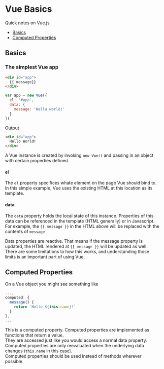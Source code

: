 # Vue Basics
Quick notes on Vue.js

  * [Basics](#basics)
  * [Computed Properties](#computed-properties)

## Basics

### The simplest Vue app

```html
<div id="app">
  {{ message}}
</div>
```
```js
var app = new Vue({
  el: '#app',
  data: {
    message: 'Hello world!'
  }
})
```
Output
```html
<div id="app">
  Hello World!
</div>
```
A Vue instance is created by invoking `new Vue()` and passing in an object with certain properties defined.
#### el
The `el` property specifices whate element on the page Vue should bind to. In this simple example, Vue uses the existing HTML at this location as its template.
#### data
The `data` property holds the local state of this instance. Properties of this data can be referenced in the template (HTML generally) or in Javascript. For example, the `{{ message }}` in the HTML above will be replaced with the contents of `message`

Data properties are reactive. That means if the message property is updated, the HTML rendered at `{{ message }}` will be updated as well.  
There are some limitations to how this works, and understanding those limits is an important part of using Vue.

## Computed Properties
On a Vue object you might see something like
```js
...,
computed: {
  message() {
    return `Hello ${this.name}!`
  }
},
...
```
This is a computed property. Computed properties are implemented as functions that return a value.  
They are accessed just like you would access a normal data property. Computed properties are only reevaluated when the underlying data changes (`this.name` in this case).  
Computed properties should be used instead of methods wherever possible.